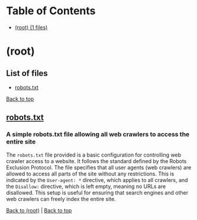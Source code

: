 # Table of Contents

- [(root) (1 files)](#root)
# (root)

## List of files

- [robots.txt](#robotstxt)

[Back to top](#table-of-contents)

## [robots.txt](robots.txt)

### A simple robots.txt file allowing all web crawlers to access the entire site

The `robots.txt` file provided is a basic configuration for controlling web crawler access to a website. It follows the standard defined by the Robots Exclusion Protocol. The file specifies that all user agents (web crawlers) are allowed to access all parts of the site without any restrictions. This is indicated by the `User-agent: *` directive, which applies to all crawlers, and the `Disallow:` directive, which is left empty, meaning no URLs are disallowed. This setup is useful for ensuring that search engines and other web crawlers can freely index the entire site.

[Back to (root)](#root) | [Back to top](#table-of-contents)

